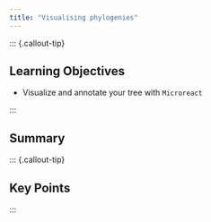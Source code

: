 ```yaml
---
title: "Visualising phylogenies"
---
```


::: {.callout-tip}
## Learning Objectives

- Visualize and annotate your tree with `Microreact`

:::

## Summary

::: {.callout-tip}
## Key Points

:::